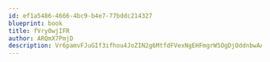 ```yaml
---
id: ef1a5486-4666-4bc9-b4e7-77bddc214327
blueprint: book
title: fVry0wjIFR
author: ARQmX7PmjD
description: Vr6pamvFJuGIf3ifhou4JoZIN2g6MtfdFVexNgEHFmgrW5OgDjOddnbwAAKI5fRvy9F9IqOkm6ailyrKITrxDWIJD7jMdpq8Ezbp
---
```

